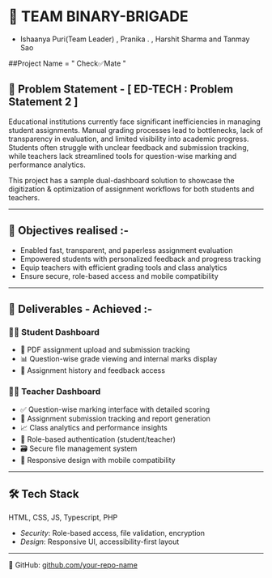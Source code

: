 # 📘 TEAM BINARY-BRIGADE 
- Ishaanya Puri(Team Leader) , Pranika . , Harshit Sharma and Tanmay Sao

##Project Name = " Check✅Mate "

## 🧩 Problem Statement - [ ED-TECH : Problem Statement 2 ]

Educational institutions currently face significant inefficiencies in managing student assignments. Manual grading processes lead to bottlenecks, lack of transparency in evaluation, and limited visibility into academic progress. Students often struggle with unclear feedback and submission tracking, while teachers lack streamlined tools for question-wise marking and performance analytics.



This project has a sample dual-dashboard solution to showcase the digitization & optimization of assignment workflows for both students and teachers.

---


## 🎯 Objectives realised :-

- Enabled fast, transparent, and paperless assignment evaluation
- Empowered students with personalized feedback and progress tracking
- Equip teachers with efficient grading tools and class analytics
- Ensure secure, role-based access and mobile compatibility

---

## 🚀 Deliverables - Achieved :-

### 👨‍🎓 Student Dashboard
- 📄 PDF assignment upload and submission tracking
- 📊 Question-wise grade viewing and internal marks display
- 📝 Assignment history and feedback access

### 👩‍🏫 Teacher Dashboard
- ✅ Question-wise marking interface with detailed scoring
- 📂 Assignment submission tracking and report generation
- 📈 Class analytics and performance insights
- 🔐 Role-based authentication (student/teacher)
- 🗃️ Secure file management system
- 📱 Responsive design with mobile compatibility

---

## 🛠️ Tech Stack
HTML, CSS, JS, Typescript, PHP
- *Security*: Role-based access, file validation, encryption
- *Design*: Responsive UI, accessibility-first layout


---

🔗 GitHub: [github.com/your-repo-name](https://github.com/your-repo-name)